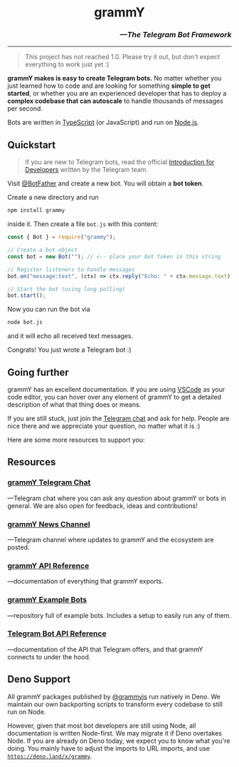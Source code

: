 # <h1 align="center">grammY</h1>

_<h3 align="right">—The Telegram Bot Framework</h3>_

---

> This project has not reached 1.0. Please try it out, but don't expect everything to work just yet :)

**grammY makes is easy to create Telegram bots.** No matter whether you just learned how to code and are looking for something **simple to get started**, or whether you are an experienced developer that has to deploy a **complex codebase that can autoscale** to handle thousands of messages per second.

Bots are written in [TypeScript](https://www.typescriptlang.org/) (or JavaScript) and run on [Node.js](https://nodejs.org/).

## Quickstart

> If you are new to Telegram bots, read the official [Introduction for Developers](https://core.telegram.org/bots) written by the Telegram team.

Visit [@BotFather](https://t.me/BotFather) and create a new bot. You will obtain a **bot token**.

Create a new directory and run

```bash
npm install grammy
```

inside it. Then create a file `bot.js` with this content:

```ts
const { Bot } = require("grammy");

// Create a bot object
const bot = new Bot(""); // <-- place your bot token in this string

// Register listeners to handle messages
bot.on("message:text", (ctx) => ctx.reply("Echo: " + ctx.message.text));

// Start the bot (using long polling)
bot.start();
```

Now you can run the bot via

```bash
node bot.js
```

and it will echo all received text messages.

Congrats! You just wrote a Telegram bot :)

## Going further

grammY has an excellent documentation. If you are using [VSCode](https://code.visualstudio.com/) as your code editor, you can hover over any element of grammY to get a detailed description of what that thing does or means.

If you are still stuck, just join the [Telegram chat](https://t.me/grammyjs) and ask for help. People are nice there and we appreciate your question, no matter what it is :)

Here are some more resources to support you:

## Resources

### [grammY Telegram Chat](https://t.me/grammyjs)

—Telegram chat where you can ask any question about grammY or bots in general. We are also open for feedback, ideas and contributions!

### [grammY News Channel](https://t.me/grammyjs_news)

—Telegram channel where updates to grammY and the ecosystem are posted.

### [grammY API Reference](https://doc.deno.land/https/deno.land/x/grammy/mod.ts)

—documentation of everything that grammY exports.

### [grammY Example Bots](https://github.com/grammyjs/examples)

—repository full of example bots. Includes a setup to easily run any of them.

### [Telegram Bot API Reference](https://core.telegram.org/bots/api)

—documentation of the API that Telegram offers, and that grammY connects to under the hood.

## Deno Support

All grammY packages published by [@grammyjs](https://github.com/grammyjs) run natively in Deno. We maintain our own backporting scripts to transform every codebase to still run on Node.

However, given that most bot developers are still using Node, all documentation is written Node-first. We may migrate it if Deno overtakes Node. If you are already on Deno today, we expect you to know what you're doing. You mainly have to adjust the imports to URL imports, and use [`https://deno.land/x/grammy`](https://deno.land/x/grammy).
